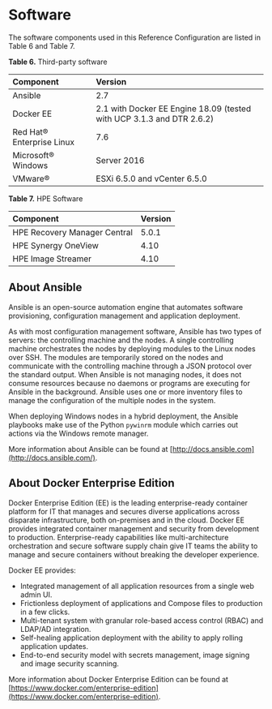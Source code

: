 # Software

The software components used in this Reference Configuration are listed in Table 6 and Table 7.

**Table 6.** Third-party software

|Component|Version|
|:--------|:------|
|Ansible|2.7|
|Docker EE|2.1 with Docker EE Engine 18.09 (tested with UCP 3.1.3 and DTR 2.6.2)|
|Red Hat® Enterprise Linux|7.6|
|Microsoft® Windows|Server 2016|
|VMware®|ESXi 6.5.0 and vCenter 6.5.0|


**Table 7.** HPE Software

|Component|Version|
|:--------|:------|
|HPE Recovery Manager Central|5.0.1|
|HPE Synergy OneView|4.10|
|HPE Image Streamer|4.10|




## About Ansible

Ansible is an open-source automation engine that automates software provisioning, configuration management and application deployment.

As with most configuration management software, Ansible has two types of servers: the controlling machine and the nodes. A single controlling machine orchestrates the nodes by deploying modules to the Linux nodes over SSH. The modules are temporarily stored on the nodes and communicate with the controlling machine through a JSON protocol over the standard output. When Ansible is not managing nodes, it does not consume resources because no daemons or programs are executing for Ansible in the background. Ansible uses one or more inventory files to manage the configuration of the multiple nodes in the system.

When deploying Windows nodes in a hybrid deployment, the Ansible playbooks make use of the Python `pywinrm` module which carries out actions via the Windows remote manager.

More information about Ansible can be found at [http://docs.ansible.com](http://docs.ansible.com/).

## About Docker Enterprise Edition

Docker Enterprise Edition (EE) is the leading enterprise-ready container platform for IT that manages and secures diverse applications across disparate infrastructure, both on-premises and in the cloud. Docker EE provides integrated container management and security from development to production. Enterprise-ready capabilities like multi-architecture orchestration and secure software supply chain give IT teams the ability to manage and secure containers without breaking the developer experience.

Docker EE provides:

-   Integrated management of all application resources from a single web admin UI.
-   Frictionless deployment of applications and Compose files to production in a few clicks.
-   Multi-tenant system with granular role-based access control (RBAC) and LDAP/AD integration.
-   Self-healing application deployment with the ability to apply rolling application updates.
-   End-to-end security model with secrets management, image signing and image security scanning.

More information about Docker Enterprise Edition can be found at [https://www.docker.com/enterprise-edition](https://www.docker.com/enterprise-edition).